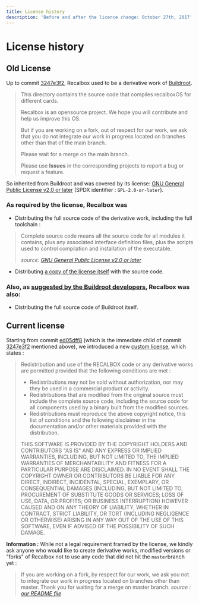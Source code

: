 ```yaml
---
title: License history
description: 'Before and after the licence change: October 27th, 2017'
---
```


# License history

## Old License

Up to commit [3247e3f2](https://gitlab.com/recalbox/recalbox/commit/3247e3f2d3dc60a926673d54b3dff3604e640763), Recalbox used to be a derivative work of [Buildroot](https://buildroot.org/).

> This directory contains the source code that compiles recalboxOS for different cards.
>
> Recalbox is an opensource project. We hope you will contribute and help us improve this OS.
>
> But if you are working on a fork, out of respect for our work, we ask that you do not integrate our work in progress located on branches other than that of the main branch.
>
> Please wait for a merge on the main branch.
>
> Please use  **Issues**  in the corresponding projects to report a bug or request a feature.

So inherited from Buildroot and was covered by its license: [GNU General Public License v2.0 or later](https://spdx.org/licenses/GPL-2.0-or-later.html) \(SPDX identifier : `GPL-2.0-or-later`\).



### As required by the license, Recalbox was

* Distributing the full source code of the derivative work, including the full toolchain :

> Complete source code means all the source code for all modules it contains, plus any associated interface definition files, plus the scripts used to control compilation and installation of the executable.
>
> _source:_ [_GNU General Public License v2.0 or later_](https://spdx.org/licenses/GPL-2.0-or-later.html)​

* Distributing [a copy of the license itself](https://gitlab.com/recalbox/recalbox/blob/3247e3f2d3dc60a926673d54b3dff3604e640763/COPYING) with the source code.



### Also, as [suggested by the Buildroot developers](https://buildroot.org/downloads/manual/manual.html#legal-info-buildroot), Recalbox was also:

* Distributing the full source code of Buildroot itself.

## Current license <a id="current-license"></a>

Starting from commit [ed05dff8](https://gitlab.com/recalbox/recalbox/commit/ed05dff8) \(which is the immediate child of commit [3247e3f2](https://gitlab.com/recalbox/recalbox/commit/3247e3f2d3dc60a926673d54b3dff3604e640763) mentioned above\), we introduced a new [custom license](https://gitlab.com/recalbox/recalbox/blob/master/LICENSE.md), which states :

> Redistribution and use of the RECALBOX code or any derivative works are permitted provided that the following conditions are met :
>
> * Redistributions may not be sold without authorization, nor may they be used in a commercial product or activity.
> * Redistributions that are modified from the original source must include the complete source code, including the source code for all components used by a binary built from the modified sources.
> * Redistributions must reproduce the above copyright notice, this list of conditions and the following disclaimer in the documentation and/or other materials provided with the distribution.
>
> THIS SOFTWARE IS PROVIDED BY THE COPYRIGHT HOLDERS AND CONTRIBUTORS "AS IS" AND ANY EXPRESS OR IMPLIED WARRANTIES, INCLUDING, BUT NOT LIMITED TO, THE IMPLIED WARRANTIES OF MERCHANTABILITY AND FITNESS FOR A PARTICULAR PURPOSE ARE DISCLAIMED. IN NO EVENT SHALL THE COPYRIGHT OWNER OR CONTRIBUTORS BE LIABLE FOR ANY DIRECT, INDIRECT, INCIDENTAL, SPECIAL, EXEMPLARY, OR CONSEQUENTIAL DAMAGES \(INCLUDING, BUT NOT LIMITED TO, PROCUREMENT OF SUBSTITUTE GOODS OR SERVICES; LOSS OF USE, DATA, OR PROFITS; OR BUSINESS INTERRUPTION\) HOWEVER CAUSED AND ON ANY THEORY OF LIABILITY, WHETHER IN CONTRACT, STRICT LIABILITY, OR TORT \(INCLUDING NEGLIGENCE OR OTHERWISE\) ARISING IN ANY WAY OUT OF THE USE OF THIS SOFTWARE, EVEN IF ADVISED OF THE POSSIBILITY OF SUCH DAMAGE.

**Information :** While not a legal requirement framed by the license, we kindly ask anyone who would like to create derivative works, modified versions or "forks" of Recalbox not to use any code that did not hit the `master`branch yet :

> If you are working on a fork, by respect for our work, we ask you not to integrate our work in progress located on branches other than master. Thank you for waiting for a merge on master branch. _source :_ [_our README file_](https://gitlab.com/recalbox/recalbox/blob/master/README.md)_​_


